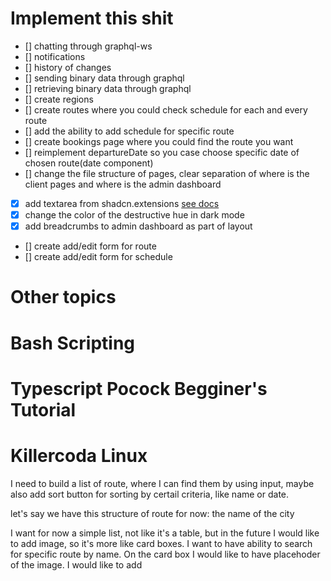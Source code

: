 # Implement this shit

- [] chatting through graphql-ws
- [] notifications
- [] history of changes
- [] sending binary data through graphql
- [] retrieving binary data through graphql
- [] create regions
- [] create routes where you could check schedule for each and every route
- [] add the ability to add schedule for specific route
- [] create bookings page where you could find the route you want
- [] reimplement departureDate so you case choose specific date of chosen route(date component)
- [] change the file structure of pages, clear separation of where is the client pages and where is the admin dashboard
- [x] add textarea from shadcn.extensions [see docs](https://shadcnui-expansions.typeart.cc/docs/autosize-textarea)
- [x] change the color of the destructive hue in dark mode
- [x] add breadcrumbs to admin dashboard as part of layout
- [] create add/edit form for route
- [] create add/edit form for schedule

# Other topics

# Bash Scripting
# Typescript Pocock Begginer's Tutorial
# Killercoda Linux

I need to build a list of route, where I can find them by using input, maybe also add sort button for sorting by certail criteria, like name or date.

let's say we have this structure of route for now: the name of the city

I want for now a simple list, not like it's a table, but in the future I would like to add image, so it's more like card boxes. I want to have ability to search for specific route by name. On the card box I would like to have placehoder of the image. I would like to add

